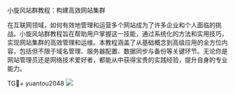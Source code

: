 小旋风站群教程：构建高效网站集群

在互联网领域，如何有效地管理和运营多个网站成为了许多企业和个人面临的挑战。小旋风站群教程旨在帮助用户掌握这一技能，通过系统化的方法和实用技巧，实现网站集群的高效管理和运维。本教程涵盖了从基础概念到高级应用的全方位内容，包括但不限于域名管理、服务器配置、数据同步与备份等关键环节。无论你是网站管理员还是网络技术爱好者，都能从中获得宝贵的实践经验，提升自身的专业能力。

TG💪+ yuantou2048  ![](https://github.com/user-attachments/assets/42a5a4a5-fea9-4a1d-8aa0-73e57e430cca)